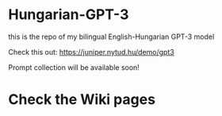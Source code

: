# Hungarian-GPT-3
this is the repo of my bilingual English-Hungarian GPT-3 model

Check this out: https://juniper.nytud.hu/demo/gpt3 

Prompt collection will be available soon! 

# Check the Wiki pages 
